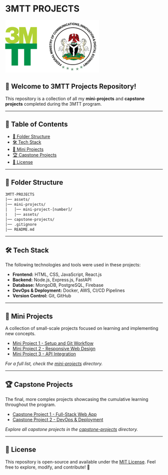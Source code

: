 # 3MTT PROJECTS

![3MTT Banner](./assets//3mtt_logo.png)

## 🚀 Welcome to 3MTT Projects Repository!

This repository is a collection of all my **mini-projects** and **capstone projects** completed during the 3MTT program.

---

## 📜 Table of Contents

- [📂 Folder Structure](#-folder-structure)
- [🛠️ Tech Stack](#%EF%B8%8F-tech-stack)
- [📌 Mini Projects](#-mini-projects)
- [🏆 Capstone Projects](#-capstone-projects)
- [📄 License](#-license)

---

## 📂 Folder Structure

```
3MTT-PROJECTS
|── assets/
│── mini-projects/
│   │── mini-project-[number]/
|   |── assets/
│── capstone-projects/
│── .gitignore
│── README.md
```

---

## 🛠️ Tech Stack

The following technologies and tools were used in these projects:

- **Frontend:** HTML, CSS, JavaScript, React.js
- **Backend:** Node.js, Express.js, FastAPI
- **Database:** MongoDB, PostgreSQL, Firebase
- **DevOps & Deployment:** Docker, AWS, CI/CD Pipelines
- **Version Control:** Git, GitHub

---

## 📌 Mini Projects

A collection of small-scale projects focused on learning and implementing new concepts.

- [Mini Project 1 - Setup and Git Workflow](./mini-projects/mini-project-1)
- [Mini Project 2 - Responsive Web Design](./mini-projects/mini-project-2)
- [Mini Project 3 - API Integration](./mini-projects/mini-project-3)

_For a full list, check the [mini-projects](./mini-projects) directory._

---

## 🏆 Capstone Projects

The final, more complex projects showcasing the cumulative learning throughout the program.

- [Capstone Project 1 - Full-Stack Web App](./capstone-projects/capstone-project-1)
- [Capstone Project 2 - DevOps & Deployment](./capstone-projects/capstone-project-2)

_Explore all capstone projects in the [capstone-projects](./capstone-projects) directory._

---

## 📄 License

This repository is open-source and available under the [MIT License](LICENSE). Feel free to explore, modify, and contribute! 🚀
